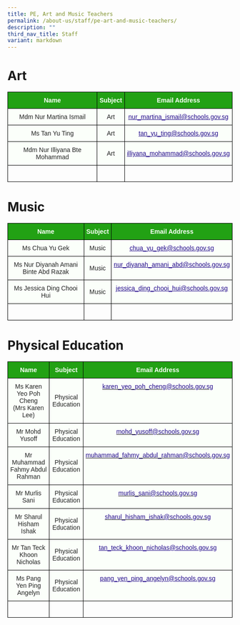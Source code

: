 ```yaml
---
title: PE, Art and Music Teachers
permalink: /about-us/staff/pe-art-and-music-teachers/
description: ""
third_nav_title: Staff
variant: markdown
---
```

Art
===

<style type="text/css">
.tg  {border-collapse:collapse;border-spacing:0;}
.tg td{border-color:black;border-style:solid;border-width:1px;font-family:Arial, sans-serif;font-size:14px;
  overflow:hidden;padding:10px 5px;word-break:normal;}
.tg th{border-color:black;border-style:solid;border-width:1px;font-family:Arial, sans-serif;font-size:14px;
  font-weight:normal;overflow:hidden;padding:10px 5px;word-break:normal;}
.tg .tg-1h0n{background-color:#22A114;color:#FBFFFA;font-weight:bold;text-align:center;vertical-align:top}
.tg .tg-fskk{background-color:#FBFFFA;color:#21088A;font-weight:bold;text-align:center;text-decoration:underline;vertical-align:top}
.tg .tg-s6uv{background-color:#FBFFFA;color:#222;text-align:center;vertical-align:middle}
</style>
<table class="tg">
<thead>
  <tr>
    <th class="tg-1h0n">Name</th>
    <th class="tg-1h0n">Subject</th>
    <th class="tg-1h0n">Email Address</th>
  </tr>
</thead>
<tbody>
  
  <tr>
    <td class="tg-s6uv"><span style="color:#222;background-color:#FBFFFA">Mdm Nur Martina Ismail</span><br></td>
    <td class="tg-s6uv"><span style="color:#222;background-color:#FBFFFA">Art</span><br></td>
    <td class="tg-fskk"><a href="mailto:nur_martina_ismail@schools.gov.sg"><span style="font-weight:500;text-decoration:underline;color:#21088A">nur_martina_ismail@schools.gov.sg</span></a><br></td>
  </tr>
  <tr>
    <td class="tg-s6uv"><span style="color:#222;background-color:#FBFFFA"> Ms Tan Yu Ting</span></td>
    <td class="tg-s6uv"><span style="color:#222;background-color:#FBFFFA">Art</span></td>
    <td class="tg-s6uv"><span style="color:#222;background-color:#FBFFFA"> </span><a href="mailto:tan_yu_ting@schools.gov.sg"><span style="font-weight:500;text-decoration:underline;color:#21088A">tan_yu_ting@schools.gov.sg</span></a></td>
  </tr>
		<tr>
    <td class="tg-s6uv"><span style="color:#222;background-color:#FBFFFA"> Mdm Nur Illiyana Bte Mohammad</span></td>
    <td class="tg-s6uv"><span style="color:#222;background-color:#FBFFFA">Art</span></td>
    <td class="tg-s6uv"><span style="color:#222;background-color:#FBFFFA"> </span><a href="mailto:illiyana_mohammad@schools.gov.sg"><span style="font-weight:500;text-decoration:underline;color:#21088A">illiyana_mohammad@schools.gov.sg</span></a></td>
  </tr>
		<tr>
    <td class="tg-rxka"><span style="color:#222;background-color:#FBFFFA"></span></td>
    <td class="tg-rxka"><span style="color:#222;background-color:#FBFFFA"></span><br></td>
    <td class="tg-agmf"><br></td>
  </tr>
</tbody>
</table>

Music
=====

<style type="text/css">
.tg  {border-collapse:collapse;border-spacing:0;}
.tg td{border-color:black;border-style:solid;border-width:1px;font-family:Arial, sans-serif;font-size:14px;
  overflow:hidden;padding:10px 5px;word-break:normal;}
.tg th{border-color:black;border-style:solid;border-width:1px;font-family:Arial, sans-serif;font-size:14px;
  font-weight:normal;overflow:hidden;padding:10px 5px;word-break:normal;}
.tg .tg-1h0n{background-color:#22A114;color:#FBFFFA;font-weight:bold;text-align:center;vertical-align:top}
.tg .tg-fskk{background-color:#FBFFFA;color:#21088A;font-weight:bold;text-align:center;text-decoration:underline;vertical-align:top}
.tg .tg-s6uv{background-color:#FBFFFA;color:#222;text-align:center;vertical-align:middle}
</style>
<table class="tg">
<thead>
  <tr>
    <th class="tg-1h0n">Name</th>
    <th class="tg-1h0n">Subject</th>
    <th class="tg-1h0n">Email Address</th>
  </tr>
</thead>
<tbody>
  <tr>
    <td class="tg-s6uv"><span style="color:#222;background-color:#FBFFFA">Ms Chua Yu Gek</span><br></td>
    <td class="tg-s6uv"><span style="color:#222;background-color:#FBFFFA">Music</span><br></td>
    <td class="tg-fskk"><a href="mailto:chua_yu_gek@schools.gov.sg"><span style="font-weight:500;text-decoration:underline;color:#21088A">chua_yu_gek@schools.gov.sg</span></a><br></td>
  </tr>
  <tr>
    <td class="tg-s6uv"><span style="color:#222;background-color:#FBFFFA">Ms Nur Diyanah Amani Binte Abd Razak</span></td>
    <td class="tg-s6uv"><span style="color:#222;background-color:#FBFFFA">Music</span></td>
    <td class="tg-fskk"><a href="mailto:nur_diyanah_amani_abd@schools.gov.sg"><span style="font-weight:500;text-decoration:underline;color:#21088A">nur_diyanah_amani_abd@schools.gov.sg</span></a></td>
  </tr>
  <tr>
    <td class="tg-s6uv"><span style="color:#222;background-color:#FBFFFA">Ms Jessica Ding Chooi Hui</span><br></td>
    <td class="tg-s6uv"><span style="color:#222;background-color:#FBFFFA">Music</span></td>
    <td class="tg-fskk"><a href="mailto:jessica_ding_chooi_hui@schools.gov.sg"><span style="font-weight:500;text-decoration:underline;color:#21088A">jessica_ding_chooi_hui@schools.gov.sg</span></a></td>
  </tr>
		<tr>
    <td class="tg-rxka"><span style="color:#222;background-color:#FBFFFA"></span></td>
    <td class="tg-rxka"><span style="color:#222;background-color:#FBFFFA"></span><br></td>
    <td class="tg-agmf"><br></td>
  </tr>
</tbody>
</table>

Physical Education
==================

<style type="text/css">
.tg  {border-collapse:collapse;border-spacing:0;}
.tg td{border-color:black;border-style:solid;border-width:1px;font-family:Arial, sans-serif;font-size:14px;
  overflow:hidden;padding:10px 5px;word-break:normal;}
.tg th{border-color:black;border-style:solid;border-width:1px;font-family:Arial, sans-serif;font-size:14px;
  font-weight:normal;overflow:hidden;padding:10px 5px;word-break:normal;}
.tg .tg-1h0n{background-color:#22A114;color:#FBFFFA;font-weight:bold;text-align:center;vertical-align:top}
.tg .tg-fskk{background-color:#FBFFFA;color:#21088A;font-weight:bold;text-align:center;text-decoration:underline;vertical-align:top}
.tg .tg-lb3e{background-color:#FBFFFA;color:#21088A;font-weight:bold;text-align:center;vertical-align:top}
.tg .tg-s6uv{background-color:#FBFFFA;color:#222;text-align:center;vertical-align:middle}
</style>
<table class="tg">
<thead>
  <tr>
    <th class="tg-1h0n">Name</th>
    <th class="tg-1h0n">Subject</th>
    <th class="tg-1h0n">Email Address</th>
  </tr>
</thead>
<tbody>

  <tr>
    <td class="tg-s6uv"><span style="color:#222;background-color:#FBFFFA">Ms Karen Yeo Poh Cheng <br>(Mrs Karen Lee)</span></td>
    <td class="tg-s6uv"><span style="color:#222;background-color:#FBFFFA">Physical Education</span><br></td>
    <td class="tg-lb3e"><a href="mailto:karen_yeo_poh_cheng@schools.gov.sg"><span style="font-weight:500;text-decoration:none;color:#21088A">karen_yeo_poh_cheng@schools.gov.sg</span></a></td>
  </tr>
  <tr>
    <td class="tg-s6uv"><span style="color:#222;background-color:#FBFFFA">Mr Mohd Yusoff</span><br></td>
    <td class="tg-s6uv"><span style="color:#222;background-color:#FBFFFA">Physical Education</span><br></td>
    <td class="tg-lb3e"><a href="mailto:mohd_yusoff@schools.gov.sg"><span style="font-weight:500;text-decoration:none;color:#21088A">mohd_yusoff@schools.gov.sg</span></a><br></td>
  </tr>
  <tr>
    <td class="tg-s6uv"><span style="color:#222;background-color:#FBFFFA">Mr Muhammad Fahmy Abdul Rahman</span><br></td>
    <td class="tg-s6uv"><span style="color:#222;background-color:#FBFFFA">Physical Education</span><br></td>
    <td class="tg-lb3e"><a href="mailto:muhammad_fahmy_abdul_rahman@schools.gov.sg"><span style="font-weight:500;text-decoration:none;color:#21088A">muhammad_fahmy_abdul_rahman@schools.gov.sg</span></a><br></td>
  </tr>
  <tr>
    <td class="tg-s6uv"><span style="color:#222;background-color:#FBFFFA">Mr Murlis Sani</span><br></td>
    <td class="tg-s6uv"><span style="color:#222;background-color:#FBFFFA">Physical Education</span><br></td>
    <td class="tg-lb3e"><a href="mailto:murlis_sani@schools.gov.sg"><span style="font-weight:500;text-decoration:none;color:#21088A">murlis_sani@schools.gov.sg</span></a><br></td>
  </tr>
  <tr>
    <td class="tg-s6uv"><span style="color:#222;background-color:#FBFFFA">Mr Sharul Hisham Ishak</span><br></td>
    <td class="tg-s6uv"><span style="color:#222;background-color:#FBFFFA">Physical Education</span><br></td>
    <td class="tg-lb3e"><a href="mailto:sharul_hisham_ishak@schools.gov.sg"><span style="font-weight:500;text-decoration:none;color:#21088A">sharul_hisham_ishak@schools.gov.sg</span></a><br></td>
  </tr>
  <tr>
    <td class="tg-s6uv"><span style="color:#222;background-color:#FBFFFA">Mr Tan Teck Khoon Nicholas</span><br></td>
    <td class="tg-s6uv"><span style="color:#222;background-color:#FBFFFA">Physical Education</span><br></td>
    <td class="tg-fskk"><a href="mailto:tan_teck_khoon_nicholas@schools.gov.sg"><span style="font-weight:500;text-decoration:underline;color:#21088A">tan_teck_khoon_nicholas@schools.gov.sg</span></a></td>
  </tr>
	  <tr>
    <td class="tg-s6uv"><span style="color:#222;background-color:#FBFFFA">Ms Pang Yen Ping Angelyn</span><br></td>
    <td class="tg-s6uv"><span style="color:#222;background-color:#FBFFFA">Physical Education</span><br></td>
    <td class="tg-fskk"><a href="mailto:pang_yen_ping_angelyn@schools.gov.sg"><span style="font-weight:500;text-decoration:underline;color:#21088A">pang_yen_ping_angelyn@schools.gov.sg</span></a></td>
  </tr>
		<tr>
    <td class="tg-rxka"><span style="color:#222;background-color:#FBFFFA"></span></td>
    <td class="tg-rxka"><span style="color:#222;background-color:#FBFFFA"></span><br></td>
    <td class="tg-agmf"><br></td>
  </tr>
</tbody>
</table>